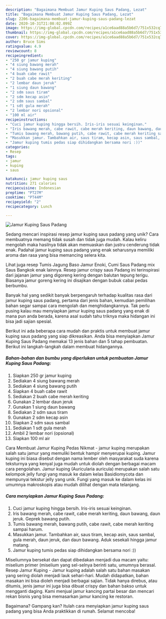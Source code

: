 ```yaml
---
description: "Bagaimana Membuat Jamur Kuping Saus Padang, Lezat"
title: "Bagaimana Membuat Jamur Kuping Saus Padang, Lezat"
slug: 2206-bagaimana-membuat-jamur-kuping-saus-padang-lezat
date: 2020-10-31T21:08:02.099Z
image: https://img-global.cpcdn.com/recipes/a1ce6aad88a5b6d7/751x532cq70/jamur-kuping-saus-padang-foto-resep-utama.jpg
thumbnail: https://img-global.cpcdn.com/recipes/a1ce6aad88a5b6d7/751x532cq70/jamur-kuping-saus-padang-foto-resep-utama.jpg
cover: https://img-global.cpcdn.com/recipes/a1ce6aad88a5b6d7/751x532cq70/jamur-kuping-saus-padang-foto-resep-utama.jpg
author: Bruce Sims
ratingvalue: 4.9
reviewcount: 8
recipeingredient:
- "250 gr jamur kuping"
- "4 siung bawang merah"
- "4 siung bawang putih"
- "4 buah cabe rawit"
- "2 buah cabe merah keriting"
- "2 lembar daun jeruk"
- "1 siung daun bawang"
- "2 sdm saus tiram"
- "2 sdm kecap asin"
- "2 sdm saus sambal"
- "1 sdt gula merah"
- "2 lembar nori opsional"
- "100 ml air"
recipeinstructions:
- "Cuci jamur kuping hingga bersih. Iris-iris sesuai keinginan."
- "Iris bawang merah, cabe rawit, cabe merah keriting, daun bawang, daun jeruk. Geprek bawang putih."
- "Tumis bawang merah, bawang putih, cabe rawit, cabe merah keriting sampai harum."
- "Masukkan jamur. Tambahkan air, saus tiram, kecap asin, saus sambal, gula merah, daun jeruk, dan daun bawang. Aduk sesekali hingga jamur matang."
- "Jamur kuping tumis pedas siap dihidangkan bersama nori :))"
categories:
- Resep
tags:
- jamur
- kuping
- saus

katakunci: jamur kuping saus 
nutrition: 271 calories
recipecuisine: Indonesian
preptime: "PT27M"
cooktime: "PT44M"
recipeyield: "2"
recipecategory: Lunch

---
```



![Jamur Kuping Saus Padang](https://img-global.cpcdn.com/recipes/a1ce6aad88a5b6d7/751x532cq70/jamur-kuping-saus-padang-foto-resep-utama.jpg)

Sedang mencari inspirasi resep jamur kuping saus padang yang unik? Cara membuatnya memang tidak susah dan tidak juga mudah. Kalau keliru mengolah maka hasilnya tidak akan memuaskan dan justru cenderung tidak enak. Padahal jamur kuping saus padang yang enak seharusnya memiliki aroma dan rasa yang bisa memancing selera kita.

Lihat juga resep Tumis Jagung Baso Jamur Enoki, Cumi Saus Padang mix Saus Bangkok enak lainnya. Resep jamur crispy saus Padang ini terinspirasi dari jajanan jamur yang digoreng kering dengan balutan tepung terigu. Biasanya jamur goreng kering ini disajikan dengan bubuk cabai pedas berbumbu.

Banyak hal yang sedikit banyak berpengaruh terhadap kualitas rasa dari jamur kuping saus padang, pertama dari jenis bahan, kemudian pemilihan bahan segar sampai cara mengolah dan menghidangkannya. Tak perlu pusing kalau mau menyiapkan jamur kuping saus padang yang enak di mana pun anda berada, karena asal sudah tahu triknya maka hidangan ini bisa jadi sajian spesial.


Berikut ini ada beberapa cara mudah dan praktis untuk membuat jamur kuping saus padang yang siap dikreasikan. Anda bisa menyiapkan Jamur Kuping Saus Padang memakai 13 jenis bahan dan 5 tahap pembuatan. Berikut ini langkah-langkah dalam membuat hidangannya.

<!--inarticleads1-->

##### Bahan-bahan dan bumbu yang diperlukan untuk pembuatan Jamur Kuping Saus Padang:

1. Siapkan 250 gr jamur kuping
1. Sediakan 4 siung bawang merah
1. Sediakan 4 siung bawang putih
1. Siapkan 4 buah cabe rawit
1. Sediakan 2 buah cabe merah keriting
1. Gunakan 2 lembar daun jeruk
1. Gunakan 1 siung daun bawang
1. Sediakan 2 sdm saus tiram
1. Gunakan 2 sdm kecap asin
1. Siapkan 2 sdm saus sambal
1. Sediakan 1 sdt gula merah
1. Ambil 2 lembar nori (opsional)
1. Siapkan 100 ml air


Cara Membuat Jamur Kuping Pedas Nikmat - jamur kuping merupakan salah satu jamur yang memuliki bentuk hampir menyerupai kuping. Jamur kuping ini biasa disebut dengan nama lember oleh masyarakat suda karena teksturnya yang kenyal juga mudah untuk diolah dengan berbagai macam cara pengolahan. Jamur kuping (Auricularia auricula) merupakan salah satu kelompok jelly fungi yang masuk ke dalam kelas Basidiomycota dan mempunyai tekstur jelly yang unik. Fungi yang masuk ke dalam kelas ini umumnya makroskopis atau mudah dilihat dengan mata telanjang. 

<!--inarticleads2-->

##### Cara menyiapkan Jamur Kuping Saus Padang:

1. Cuci jamur kuping hingga bersih. Iris-iris sesuai keinginan.
1. Iris bawang merah, cabe rawit, cabe merah keriting, daun bawang, daun jeruk. Geprek bawang putih.
1. Tumis bawang merah, bawang putih, cabe rawit, cabe merah keriting sampai harum.
1. Masukkan jamur. Tambahkan air, saus tiram, kecap asin, saus sambal, gula merah, daun jeruk, dan daun bawang. Aduk sesekali hingga jamur matang.
1. Jamur kuping tumis pedas siap dihidangkan bersama nori :))


Miseliumnya bersekat dan dapat dibedakan menjadi dua macam yaitu: miselium primer (miselium yang sel-selnya berinti satu, umumnya berasal. Resep Jamur Kuping - Jamur kuping adalah salah satu bahan masakan yang sering diolah menjadi lauk sehari-hari. Mudah didapatkan, bahan masakan ini bisa dioleh menjadi berbagai sajian. Tidak hanya direbus, atau ditumis, jenis jamur ini juga bisa dibuat crispy dan bahan bakso untuk mengganti daging. Kami menjual jamur kancing partai besar dan mencari rekan bisnis yang bisa memasarkan jamur kancing ke restoran. 

Bagaimana? Gampang kan? Itulah cara menyiapkan jamur kuping saus padang yang bisa Anda praktikkan di rumah. Selamat mencoba!
